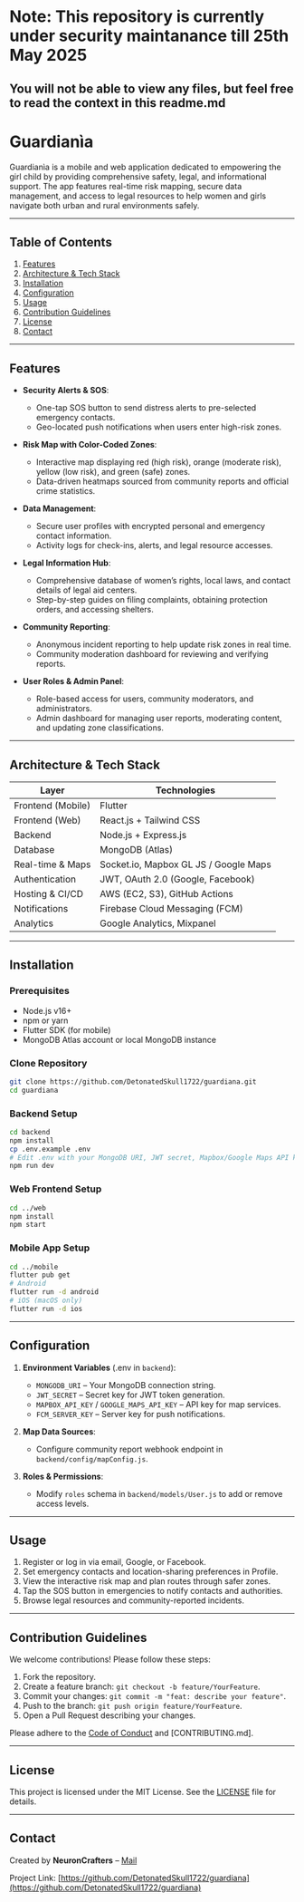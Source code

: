 # Note: This repository is currently under security maintanance till 25th May 2025

## You will not be able to view any files, but feel free to read the context in this readme.md

# Guardianìa

Guardianìa is a mobile and web application dedicated to empowering the girl child by providing comprehensive safety, legal, and informational support. The app features real-time risk mapping, secure data management, and access to legal resources to help women and girls navigate both urban and rural environments safely.

---

## Table of Contents

1. [Features](#features)
2. [Architecture & Tech Stack](#architecture--tech-stack)
3. [Installation](#installation)
4. [Configuration](#configuration)
5. [Usage](#usage)
6. [Contribution Guidelines](#contribution-guidelines)
7. [License](#license)
8. [Contact](#contact)

---

## Features

- **Security Alerts & SOS**: 
  - One-tap SOS button to send distress alerts to pre-selected emergency contacts.
  - Geo-located push notifications when users enter high-risk zones.

- **Risk Map with Color-Coded Zones**:  
  - Interactive map displaying red (high risk), orange (moderate risk), yellow (low risk), and green (safe) zones.
  - Data-driven heatmaps sourced from community reports and official crime statistics.

- **Data Management**:  
  - Secure user profiles with encrypted personal and emergency contact information.
  - Activity logs for check-ins, alerts, and legal resource accesses.

- **Legal Information Hub**:  
  - Comprehensive database of women’s rights, local laws, and contact details of legal aid centers.
  - Step-by-step guides on filing complaints, obtaining protection orders, and accessing shelters.

- **Community Reporting**:  
  - Anonymous incident reporting to help update risk zones in real time.
  - Community moderation dashboard for reviewing and verifying reports.

- **User Roles & Admin Panel**:  
  - Role-based access for users, community moderators, and administrators.
  - Admin dashboard for managing user reports, moderating content, and updating zone classifications.

---

## Architecture & Tech Stack

| Layer             | Technologies                          |
| ----------------- | ------------------------------------- |
| Frontend (Mobile) | Flutter                               |
| Frontend (Web)    | React.js + Tailwind CSS               |
| Backend           | Node.js + Express.js                  |
| Database          | MongoDB (Atlas)                       |
| Real-time & Maps  | Socket.io, Mapbox GL JS / Google Maps|
| Authentication    | JWT, OAuth 2.0 (Google, Facebook)     |
| Hosting & CI/CD   | AWS (EC2, S3), GitHub Actions         |
| Notifications     | Firebase Cloud Messaging (FCM)        |
| Analytics         | Google Analytics, Mixpanel            |

---

## Installation

### Prerequisites

- Node.js v16+
- npm or yarn
- Flutter SDK (for mobile)
- MongoDB Atlas account or local MongoDB instance

### Clone Repository
```bash
git clone https://github.com/DetonatedSkull1722/guardiana.git
cd guardiana
```

### Backend Setup
```bash
cd backend
npm install
cp .env.example .env
# Edit .env with your MongoDB URI, JWT secret, Mapbox/Google Maps API keys, FCM credentials
npm run dev
```

### Web Frontend Setup
```bash
cd ../web
npm install
npm start
```

### Mobile App Setup
```bash
cd ../mobile
flutter pub get
# Android
flutter run -d android
# iOS (macOS only)
flutter run -d ios
```

---

## Configuration

1. **Environment Variables** (.env in `backend`):
   - `MONGODB_URI` – Your MongoDB connection string.
   - `JWT_SECRET` – Secret key for JWT token generation.
   - `MAPBOX_API_KEY` / `GOOGLE_MAPS_API_KEY` – API key for map services.
   - `FCM_SERVER_KEY` – Server key for push notifications.

2. **Map Data Sources**:
   - Configure community report webhook endpoint in `backend/config/mapConfig.js`.

3. **Roles & Permissions**:
   - Modify `roles` schema in `backend/models/User.js` to add or remove access levels.

---

## Usage

1. Register or log in via email, Google, or Facebook.
2. Set emergency contacts and location-sharing preferences in Profile.
3. View the interactive risk map and plan routes through safer zones.
4. Tap the SOS button in emergencies to notify contacts and authorities.
5. Browse legal resources and community-reported incidents.

---

## Contribution Guidelines

We welcome contributions! Please follow these steps:

1. Fork the repository.
2. Create a feature branch: `git checkout -b feature/YourFeature`.
3. Commit your changes: `git commit -m "feat: describe your feature"`.
4. Push to the branch: `git push origin feature/YourFeature`.
5. Open a Pull Request describing your changes.

Please adhere to the [Code of Conduct](./CODE_OF_CONDUCT.md) and [CONTRIBUTING.md].

---

## License

This project is licensed under the MIT License. See the [LICENSE](./LICENSE) file for details.

---

## Contact

Created by **NeuronCrafters** – [Mail](mailto:pillaikiran88@gmail.com)

Project Link: [https://github.com/DetonatedSkull1722/guardiana](https://github.com/DetonatedSkull1722/guardiana)
